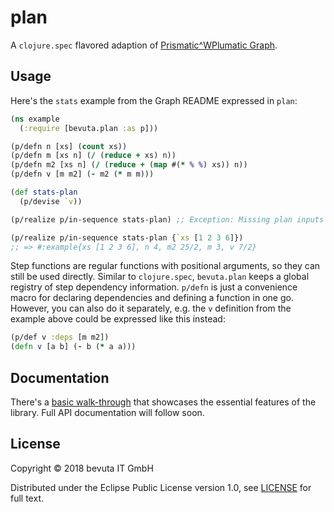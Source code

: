 # plan

A `clojure.spec` flavored adaption of
[Prismatic^WPlumatic Graph](https://github.com/plumatic/plumbing).

## Usage

Here's the `stats` example from the Graph README expressed in `plan`:

```clojure
(ns example
  (:require [bevuta.plan :as p]))

(p/defn n [xs] (count xs))
(p/defn m [xs n] (/ (reduce + xs) n))
(p/defn m2 [xs n] (/ (reduce + (map #(* % %) xs)) n))
(p/defn v [m m2] (- m2 (* m m)))

(def stats-plan
  (p/devise `v))

(p/realize p/in-sequence stats-plan) ;; Exception: Missing plan inputs {:missing (example/xs)}

(p/realize p/in-sequence stats-plan {`xs [1 2 3 6]})
;; => #:example{xs [1 2 3 6], n 4, m2 25/2, m 3, v 7/2}
```

Step functions are regular functions with positional arguments, so
they can still be used directly. Similar to `clojure.spec`,
`bevuta.plan` keeps a global registry of step dependency
information. `p/defn` is just a convenience macro for declaring
dependencies and defining a function in one go. However, you can also
do it separately, e.g. the `v` definition from the example above could
be expressed like this instead:
 
```clojure
(p/def v :deps [m m2])
(defn v [a b] (- b (* a a)))
```

## Documentation

There's a [basic walk-through](doc/basics.org) that showcases the
essential features of the library. Full API documentation will follow
soon.

## License

Copyright © 2018 bevuta IT GmbH

Distributed under the Eclipse Public License version 1.0, see
[LICENSE]() for full text.
